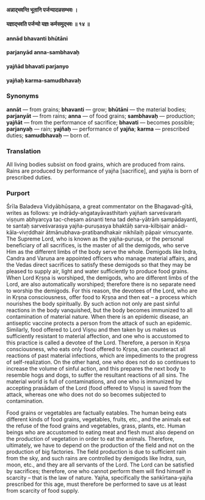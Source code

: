 #### अन्नाद्भवन्ति भूतानि पर्जन्यादन्नसम्भवः ।
#### यज्ञाद्भवति पर्जन्यो यज्ञः कर्मसमुद्भवः ॥ १४ ॥

#### annād bhavanti bhūtāni
#### parjanyād anna-sambhavaḥ
#### yajñād bhavati parjanyo
#### yajñaḥ karma-samudbhavaḥ

### Synonyms

**annāt** — from grains; **bhavanti** — grow; **bhūtāni** — the material bodies; **parjanyāt** — from rains; **anna** — of food grains; **sambhavaḥ** — production; **yajñāt** — from the performance of sacrifice; **bhavati** — becomes possible; **parjanyaḥ** — rain; **yajñaḥ** — performance of **yajña**; **karma** — prescribed duties; **samudbhavaḥ** — born of.

### Translation

All living bodies subsist on food grains, which are produced from rains. Rains are produced by performance of yajña [sacrifice], and yajña is born of prescribed duties.

### Purport

Śrīla Baladeva Vidyābhūṣaṇa, a great commentator on the Bhagavad-gītā, writes as follows: ye indrādy-aṅgatayāvasthitaṁ yajñaṁ sarveśvaraṁ viṣṇum abhyarcya tac-cheṣam aśnanti tena tad deha-yātrāṁ sampādayanti, te santaḥ sarveśvarasya yajña-puruṣasya bhaktāḥ sarva-kilbiṣair anādi-kāla-vivṛddhair ātmānubhava-pratibandhakair nikhilaiḥ pāpair vimucyante. The Supreme Lord, who is known as the yajña-puruṣa, or the personal beneficiary of all sacrifices, is the master of all the demigods, who serve Him as the different limbs of the body serve the whole. Demigods like Indra, Candra and Varuṇa are appointed officers who manage material affairs, and the Vedas direct sacrifices to satisfy these demigods so that they may be pleased to supply air, light and water sufficiently to produce food grains. When Lord Kṛṣṇa is worshiped, the demigods, who are different limbs of the Lord, are also automatically worshiped; therefore there is no separate need to worship the demigods. For this reason, the devotees of the Lord, who are in Kṛṣṇa consciousness, offer food to Kṛṣṇa and then eat – a process which nourishes the body spiritually. By such action not only are past sinful reactions in the body vanquished, but the body becomes immunized to all contamination of material nature. When there is an epidemic disease, an antiseptic vaccine protects a person from the attack of such an epidemic. Similarly, food offered to Lord Viṣṇu and then taken by us makes us sufficiently resistant to material affection, and one who is accustomed to this practice is called a devotee of the Lord. Therefore, a person in Kṛṣṇa consciousness, who eats only food offered to Kṛṣṇa, can counteract all reactions of past material infections, which are impediments to the progress of self-realization. On the other hand, one who does not do so continues to increase the volume of sinful action, and this prepares the next body to resemble hogs and dogs, to suffer the resultant reactions of all sins. The material world is full of contaminations, and one who is immunized by accepting prasādam of the Lord (food offered to Viṣṇu) is saved from the attack, whereas one who does not do so becomes subjected to contamination.

Food grains or vegetables are factually eatables. The human being eats different kinds of food grains, vegetables, fruits, etc., and the animals eat the refuse of the food grains and vegetables, grass, plants, etc. Human beings who are accustomed to eating meat and flesh must also depend on the production of vegetation in order to eat the animals. Therefore, ultimately, we have to depend on the production of the field and not on the production of big factories. The field production is due to sufficient rain from the sky, and such rains are controlled by demigods like Indra, sun, moon, etc., and they are all servants of the Lord. The Lord can be satisfied by sacrifices; therefore, one who cannot perform them will find himself in scarcity – that is the law of nature. Yajña, specifically the saṅkīrtana-yajña prescribed for this age, must therefore be performed to save us at least from scarcity of food supply.